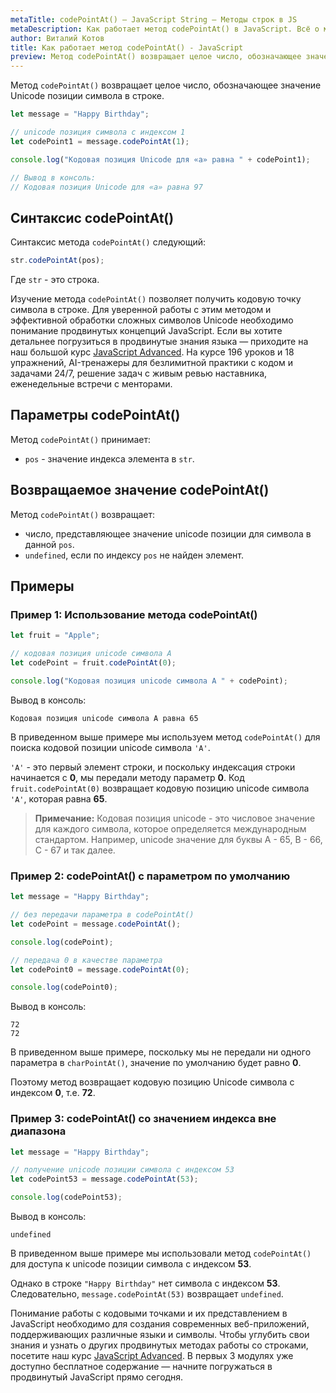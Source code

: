 ```yaml
---
metaTitle: codePointAt() – JavaScript String – Методы строк в JS
metaDescription: Как работает метод codePointAt() в JavaScript. Всё о методах работы со строками в JavaScript | База знаний PurpleSchool
author: Виталий Котов
title: Как работает метод codePointAt() - JavaScript
preview: Метод codePointAt() возвращает целое число, обозначающее значение Unicode позиции символа в строке...
---
```


Метод `codePointAt()` возвращает целое число, обозначающее значение Unicode позиции символа в строке.

```javascript
let message = "Happy Birthday";

// unicode позиция символа с индексом 1
let codePoint1 = message.codePointAt(1);

console.log("Кодовая позиция Unicode для «a» равна " + codePoint1);

// Вывод в консоль:
// Кодовая позиция Unicode для «a» равна 97
```

## Синтаксис codePointAt()

Синтаксис метода `codePointAt()` следующий:

```javascript
str.codePointAt(pos);
```

Где `str` - это строка.

Изучение метода `codePointAt()` позволяет получить кодовую точку символа в строке. Для уверенной работы с этим методом и эффективной обработки сложных символов Unicode необходимо понимание продвинутых концепций JavaScript. Если вы хотите детальнее погрузиться в продвинутые знания языка — приходите на наш большой курс [JavaScript Advanced](https://purpleschool.ru/course/javascript-advanced?utm_source=knowledgebase&utm_medium=text&utm_campaign=kak-rabotaet-metod-codepointat-javascript). На курсе 196 уроков и 18 упражнений, AI-тренажеры для безлимитной практики с кодом и задачами 24/7, решение задач с живым ревью наставника, еженедельные встречи с менторами.

## Параметры codePointAt()

Метод `codePointAt()` принимает:

- `pos` - значение индекса элемента в `str`.

## Возвращаемое значение codePointAt()

Метод `codePointAt()` возвращает:

- число, представляющее значение unicode позиции для символа в данной `pos`.
- `undefined`, если по индексу `pos` не найден элемент.

## Примеры

### Пример 1: Использование метода codePointAt()

```javascript
let fruit = "Apple";

// кодовая позиция unicode символа А
let codePoint = fruit.codePointAt(0);

console.log("Кодовая позиция unicode символа А " + codePoint);
```

Вывод в консоль:

```
Кодовая позиция unicode символа А равна 65
```

В приведенном выше примере мы используем метод `codePointAt()` для поиска кодовой позиции unicode символа `'A'`.

`'A'` - это первый элемент строки, и поскольку индексация строки начинается с **0**, мы передали методу параметр **0**. Код `fruit.codePointAt(0)` возвращает кодовую позицию unicode символа `'A'`, которая равна **65**.

> **Примечание:** Кодовая позиция unicode - это числовое значение для каждого символа, которое определяется международным стандартом. Например, unicode значение для буквы A - 65, B - 66, C - 67 и так далее.

### Пример 2: codePointAt() с параметром по умолчанию

```javascript
let message = "Happy Birthday";

// без передачи параметра в codePointAt()
let codePoint = message.codePointAt();

console.log(codePoint);

// передача 0 в качестве параметра
let codePoint0 = message.codePointAt(0);

console.log(codePoint0);
```

Вывод в консоль:

```
72
72
```

В приведенном выше примере, поскольку мы не передали ни одного параметра в `charPointAt()`, значение по умолчанию будет равно **0**.

Поэтому метод возвращает кодовую позицию Unicode символа с индексом **0**, т.е. **72**.

### Пример 3: codePointAt() со значением индекса вне диапазона

```javascript
let message = "Happy Birthday";

// получение unicode позиции символа с индексом 53
let codePoint53 = message.codePointAt(53);

console.log(codePoint53);
```

Вывод в консоль:

```
undefined
```

В приведенном выше примере мы использовали метод `codePointAt()` для доступа к unicode позиции символа с индексом **53**.

Однако в строке `"Happy Birthday"` нет символа с индексом **53**. Следовательно, `message.codePointAt(53)` возвращает `undefined`.

Понимание работы с кодовыми точками и их представлением в JavaScript необходимо для создания современных веб-приложений, поддерживающих различные языки и символы. Чтобы углубить свои знания и узнать о других продвинутых методах работы со строками, посетите наш курс [JavaScript Advanced](https://purpleschool.ru/course/javascript-advanced?utm_source=knowledgebase&utm_medium=text&utm_campaign=kak-rabotaet-metod-codepointat-javascript). В первых 3 модулях уже доступно бесплатное содержание — начните погружаться в продвинутый JavaScript прямо сегодня.
